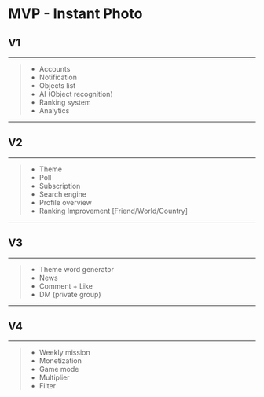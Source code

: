 # **MVP - Instant Photo**

## **V1**
---
>- Accounts
>- Notification
>- Objects list
>- AI (Object recognition)
>- Ranking system
>- Analytics

---
## **V2**
---

>- Theme
>- Poll
>- Subscription
>- Search engine
>- Profile overview
>- Ranking Improvement  [Friend/World/Country]

---
## **V3**
---

>- Theme word generator
>- News
>- Comment + Like
>- DM (private group)

---
## **V4**
---

>- Weekly mission
>- Monetization
>- Game mode
>- Multiplier
>- Filter
